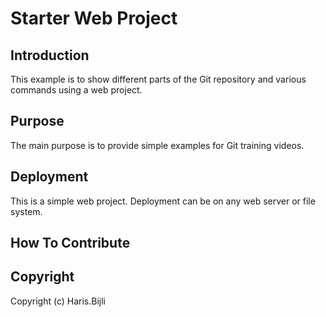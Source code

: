 # Starter Web Project 

## Introduction
This example is to show different parts of the Git repository and various commands using a web project.

## Purpose
The main purpose is to provide simple examples for Git training videos.

## Deployment
This is a simple web project. Deployment can be on any web server or file system.

## How To Contribute

## Copyright
Copyright (c) Haris.Bijli
